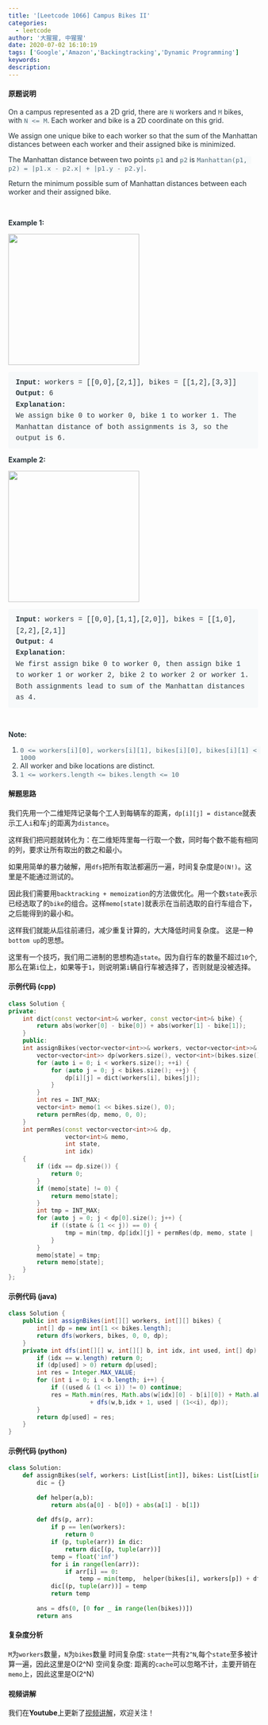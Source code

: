 ```yaml
---
title: '[Leetcode 1066] Campus Bikes II'
categories:
  - leetcode
author: '大猩猩, 中猩猩'
date: 2020-07-02 16:10:19
tags: ['Google','Amazon','Backingtracking','Dynamic Programming']
keywords:
description:
---
```

#### 原题说明
<p style="font-size: 14px; margin-bottom: 1em; color: rgb(38, 50, 56); font-family: -apple-system, system-ui, &quot;Segoe UI&quot;, &quot;PingFang SC&quot;, &quot;Hiragino Sans GB&quot;, &quot;Microsoft YaHei&quot;, &quot;Helvetica Neue&quot;, Helvetica, Arial, sans-serif, &quot;Apple Color Emoji&quot;, &quot;Segoe UI Emoji&quot;, &quot;Segoe UI Symbol&quot;;">On a campus represented as a 2D grid, there are&nbsp;<code style="font-family: monospace; font-size: 13px; color: rgb(84, 110, 122); background-color: rgb(247, 249, 250); border-radius: 3px;">N</code>&nbsp;workers and&nbsp;<code style="font-family: monospace; font-size: 13px; color: rgb(84, 110, 122); background-color: rgb(247, 249, 250); border-radius: 3px;">M</code>&nbsp;bikes, with&nbsp;<code style="font-family: monospace; font-size: 13px; color: rgb(84, 110, 122); background-color: rgb(247, 249, 250); border-radius: 3px;">N &lt;= M</code>. Each worker and bike is a 2D coordinate on this grid.</p><p style="font-size: 14px; margin-bottom: 1em; color: rgb(38, 50, 56); font-family: -apple-system, system-ui, &quot;Segoe UI&quot;, &quot;PingFang SC&quot;, &quot;Hiragino Sans GB&quot;, &quot;Microsoft YaHei&quot;, &quot;Helvetica Neue&quot;, Helvetica, Arial, sans-serif, &quot;Apple Color Emoji&quot;, &quot;Segoe UI Emoji&quot;, &quot;Segoe UI Symbol&quot;;">We assign one unique bike to each worker so that the sum of the Manhattan distances between each worker and their assigned bike is minimized.</p><p style="font-size: 14px; margin-bottom: 1em; color: rgb(38, 50, 56); font-family: -apple-system, system-ui, &quot;Segoe UI&quot;, &quot;PingFang SC&quot;, &quot;Hiragino Sans GB&quot;, &quot;Microsoft YaHei&quot;, &quot;Helvetica Neue&quot;, Helvetica, Arial, sans-serif, &quot;Apple Color Emoji&quot;, &quot;Segoe UI Emoji&quot;, &quot;Segoe UI Symbol&quot;;">The Manhattan distance between two points&nbsp;<code style="font-family: monospace; font-size: 13px; color: rgb(84, 110, 122); background-color: rgb(247, 249, 250); border-radius: 3px;">p1</code>&nbsp;and&nbsp;<code style="font-family: monospace; font-size: 13px; color: rgb(84, 110, 122); background-color: rgb(247, 249, 250); border-radius: 3px;">p2</code>&nbsp;is&nbsp;<code style="font-family: monospace; font-size: 13px; color: rgb(84, 110, 122); background-color: rgb(247, 249, 250); border-radius: 3px;">Manhattan(p1, p2) = |p1.x - p2.x| + |p1.y - p2.y|</code>.</p><p style="font-size: 14px; margin-bottom: 1em; color: rgb(38, 50, 56); font-family: -apple-system, system-ui, &quot;Segoe UI&quot;, &quot;PingFang SC&quot;, &quot;Hiragino Sans GB&quot;, &quot;Microsoft YaHei&quot;, &quot;Helvetica Neue&quot;, Helvetica, Arial, sans-serif, &quot;Apple Color Emoji&quot;, &quot;Segoe UI Emoji&quot;, &quot;Segoe UI Symbol&quot;;">Return the minimum possible sum of Manhattan distances between each worker and their assigned bike.</p><p style="font-size: 14px; margin-bottom: 1em; color: rgb(38, 50, 56); font-family: -apple-system, system-ui, &quot;Segoe UI&quot;, &quot;PingFang SC&quot;, &quot;Hiragino Sans GB&quot;, &quot;Microsoft YaHei&quot;, &quot;Helvetica Neue&quot;, Helvetica, Arial, sans-serif, &quot;Apple Color Emoji&quot;, &quot;Segoe UI Emoji&quot;, &quot;Segoe UI Symbol&quot;;">&nbsp;</p><p style="font-size: 14px; margin-bottom: 1em; color: rgb(38, 50, 56); font-family: -apple-system, system-ui, &quot;Segoe UI&quot;, &quot;PingFang SC&quot;, &quot;Hiragino Sans GB&quot;, &quot;Microsoft YaHei&quot;, &quot;Helvetica Neue&quot;, Helvetica, Arial, sans-serif, &quot;Apple Color Emoji&quot;, &quot;Segoe UI Emoji&quot;, &quot;Segoe UI Symbol&quot;;"><span style="font-weight: bolder;">Example 1:</span></p><p style="font-size: 14px; margin-bottom: 1em; color: rgb(38, 50, 56); font-family: -apple-system, system-ui, &quot;Segoe UI&quot;, &quot;PingFang SC&quot;, &quot;Hiragino Sans GB&quot;, &quot;Microsoft YaHei&quot;, &quot;Helvetica Neue&quot;, Helvetica, Arial, sans-serif, &quot;Apple Color Emoji&quot;, &quot;Segoe UI Emoji&quot;, &quot;Segoe UI Symbol&quot;;"><img alt="" src="https://assets.leetcode.com/uploads/2019/03/06/1261_example_1_v2.png" style="border-style: none; max-width: 100%; height: 264px; width: 264px;"></p><pre style="font-family: SFMono-Regular, Consolas, &quot;Liberation Mono&quot;, Menlo, Courier, monospace; margin-bottom: 1em; background: rgb(247, 249, 250); padding: 10px 15px; color: rgb(38, 50, 56); line-height: 1.6; border-radius: 3px; white-space: pre-wrap;"><span style="font-weight: bolder;">Input: </span>workers = <span id="example-input-1-1">[[0,0],[2,1]]</span>, bikes = <span id="example-input-1-2">[[1,2],[3,3]]</span>
<span style="font-weight: bolder;">Output: </span><span id="example-output-1">6</span>
<span style="font-weight: bolder;">Explanation: </span>
We assign bike 0 to worker 0, bike 1 to worker 1. The Manhattan distance of both assignments is 3, so the output is 6.
</pre><p style="font-size: 14px; margin-bottom: 1em; color: rgb(38, 50, 56); font-family: -apple-system, system-ui, &quot;Segoe UI&quot;, &quot;PingFang SC&quot;, &quot;Hiragino Sans GB&quot;, &quot;Microsoft YaHei&quot;, &quot;Helvetica Neue&quot;, Helvetica, Arial, sans-serif, &quot;Apple Color Emoji&quot;, &quot;Segoe UI Emoji&quot;, &quot;Segoe UI Symbol&quot;;"><span style="font-weight: bolder;">Example 2:</span></p><p style="font-size: 14px; margin-bottom: 1em; color: rgb(38, 50, 56); font-family: -apple-system, system-ui, &quot;Segoe UI&quot;, &quot;PingFang SC&quot;, &quot;Hiragino Sans GB&quot;, &quot;Microsoft YaHei&quot;, &quot;Helvetica Neue&quot;, Helvetica, Arial, sans-serif, &quot;Apple Color Emoji&quot;, &quot;Segoe UI Emoji&quot;, &quot;Segoe UI Symbol&quot;;"><img alt="" src="https://assets.leetcode.com/uploads/2019/03/06/1261_example_2_v2.png" style="border-style: none; max-width: 100%; height: 264px; width: 264px;"></p><pre style="font-family: SFMono-Regular, Consolas, &quot;Liberation Mono&quot;, Menlo, Courier, monospace; margin-bottom: 1em; background: rgb(247, 249, 250); padding: 10px 15px; color: rgb(38, 50, 56); line-height: 1.6; border-radius: 3px; white-space: pre-wrap;"><span style="font-weight: bolder;">Input: </span>workers = <span id="example-input-2-1">[[0,0],[1,1],[2,0]]</span>, bikes = <span id="example-input-2-2">[[1,0],[2,2],[2,1]]</span>
<span style="font-weight: bolder;">Output: </span><span id="example-output-2">4</span>
<span style="font-weight: bolder;">Explanation: </span>
We first assign bike 0 to worker 0, then assign bike 1 to worker 1 or worker 2, bike 2 to worker 2 or worker 1. Both assignments lead to sum of the Manhattan distances as 4.
</pre><p style="font-size: 14px; margin-bottom: 1em; color: rgb(38, 50, 56); font-family: -apple-system, system-ui, &quot;Segoe UI&quot;, &quot;PingFang SC&quot;, &quot;Hiragino Sans GB&quot;, &quot;Microsoft YaHei&quot;, &quot;Helvetica Neue&quot;, Helvetica, Arial, sans-serif, &quot;Apple Color Emoji&quot;, &quot;Segoe UI Emoji&quot;, &quot;Segoe UI Symbol&quot;;">&nbsp;</p><p style="font-size: 14px; margin-bottom: 1em; color: rgb(38, 50, 56); font-family: -apple-system, system-ui, &quot;Segoe UI&quot;, &quot;PingFang SC&quot;, &quot;Hiragino Sans GB&quot;, &quot;Microsoft YaHei&quot;, &quot;Helvetica Neue&quot;, Helvetica, Arial, sans-serif, &quot;Apple Color Emoji&quot;, &quot;Segoe UI Emoji&quot;, &quot;Segoe UI Symbol&quot;;"><span style="font-weight: bolder;">Note:</span></p><ol style="margin-bottom: 1em; color: rgb(38, 50, 56); font-family: -apple-system, system-ui, &quot;Segoe UI&quot;, &quot;PingFang SC&quot;, &quot;Hiragino Sans GB&quot;, &quot;Microsoft YaHei&quot;, &quot;Helvetica Neue&quot;, Helvetica, Arial, sans-serif, &quot;Apple Color Emoji&quot;, &quot;Segoe UI Emoji&quot;, &quot;Segoe UI Symbol&quot;;"><li><code style="font-family: monospace; font-size: 13px; color: rgb(84, 110, 122); background-color: rgb(247, 249, 250); border-radius: 3px;">0 &lt;= workers[i][0], workers[i][1], bikes[i][0], bikes[i][1] &lt; 1000</code></li><li>All worker and bike locations are distinct.</li><li><code style="font-family: monospace; font-size: 13px; color: rgb(84, 110, 122); background-color: rgb(247, 249, 250); border-radius: 3px;">1 &lt;= workers.length &lt;= bikes.length &lt;= 10</code></li></ol>
<!--more-->

#### 解题思路
我们先用一个二维矩阵记录每个工人到每辆车的距离，`dp[i][j] = distance`就表示工人`i`和车`j`的距离为`distance`。

这样我们把问题就转化为：在二维矩阵里每一行取一个数，同时每个数不能有相同的列，要求让所有取出的数之和最小。

如果用简单的暴力破解，用`dfs`把所有取法都遍历一遍，时间复杂度是`O(N!)`。这里是不能通过测试的。

因此我们需要用`backtracking + memoization`的方法做优化。用一个数`state`表示已经选取了的`bike`的组合。这样`memo[state]`就表示在当前选取的自行车组合下，之后能得到的最小和。

这样我们就能从后往前递归，减少重复计算的，大大降低时间复杂度。
这是一种`bottom up`的思想。

这里有一个技巧，我们用二进制的思想构造`state`。因为自行车的数量不超过`10`个,那么在第`i`位上，如果等于`1`，则说明第`i`辆自行车被选择了，否则就是没被选择。

#### 示例代码 (cpp)
```cpp
class Solution {
private:
    int dict(const vector<int>& worker, const vector<int>& bike) {
        return abs(worker[0] - bike[0]) + abs(worker[1] - bike[1]);
    }
    public:
    int assignBikes(vector<vector<int>>& workers, vector<vector<int>>& bikes) {
        vector<vector<int>> dp(workers.size(), vector<int>(bikes.size(), 0));
        for (auto i = 0; i < workers.size(); ++i) {
            for (auto j = 0; j < bikes.size(); ++j) {
                dp[i][j] = dict(workers[i], bikes[j]);
            }
        }
        int res = INT_MAX;
        vector<int> memo(1 << bikes.size(), 0);
        return permRes(dp, memo, 0, 0);
    }
    int permRes(const vector<vector<int>>& dp, 
                vector<int>& memo, 
                int state, 
                int idx) 
    {
        if (idx == dp.size()) {
            return 0;
        }
        if (memo[state] != 0) {
            return memo[state];
        }
        int tmp = INT_MAX;
        for (auto j = 0; j < dp[0].size(); j++) {
            if ((state & (1 << j)) == 0) {
                tmp = min(tmp, dp[idx][j] + permRes(dp, memo, state | (1<<j), idx + 1));
            }
        }
        memo[state] = tmp;
        return memo[state];
    }
};
```

#### 示例代码 (java)
```java
class Solution {
    public int assignBikes(int[][] workers, int[][] bikes) {
        int[] dp = new int[1 << bikes.length];
        return dfs(workers, bikes, 0, 0, dp);
    }
    private int dfs(int[][] w, int[][] b, int idx, int used, int[] dp) {
        if (idx == w.length) return 0;
        if (dp[used] > 0) return dp[used];
        int res = Integer.MAX_VALUE;
        for (int i = 0; i < b.length; i++) {
            if ((used & (1 << i)) != 0) continue;
            res = Math.min(res, Math.abs(w[idx][0] - b[i][0]) + Math.abs(w[idx][1] - b[i][1])
                       + dfs(w,b,idx + 1, used | (1<<i), dp));
        }
        return dp[used] = res;
    }
}
```

#### 示例代码 (python)
```python
class Solution:
    def assignBikes(self, workers: List[List[int]], bikes: List[List[int]]) -> int:
        dic = {}
        
        def helper(a,b):
            return abs(a[0] - b[0]) + abs(a[1] - b[1])
        
        def dfs(p, arr):
            if p == len(workers):
                return 0
            if (p, tuple(arr)) in dic:
                return dic[(p, tuple(arr))]
            temp = float('inf')
            for i in range(len(arr)):
                if arr[i] == 0:
                    temp = min(temp,  helper(bikes[i], workers[p]) + dfs(p + 1, arr[:i] + [1] + arr[i + 1:]))
            dic[(p, tuple(arr))] = temp
            return temp
        
        ans = dfs(0, [0 for _ in range(len(bikes))])
        return ans
```

#### 复杂度分析
`M`为`workers`数量，`N`为`bikes`数量
时间复杂度: `state`一共有`2^N`,每个`state`至多被计算一遍，因此这里是O(2^N)
空间复杂度: 距离的`cache`可以忽略不计，主要开销在`memo`上，因此这里是O(2^N)

#### 视频讲解 
我们在**Youtube**上更新了[视频讲解](https://youtu.be/OG_ROut6Ou4)，欢迎关注！